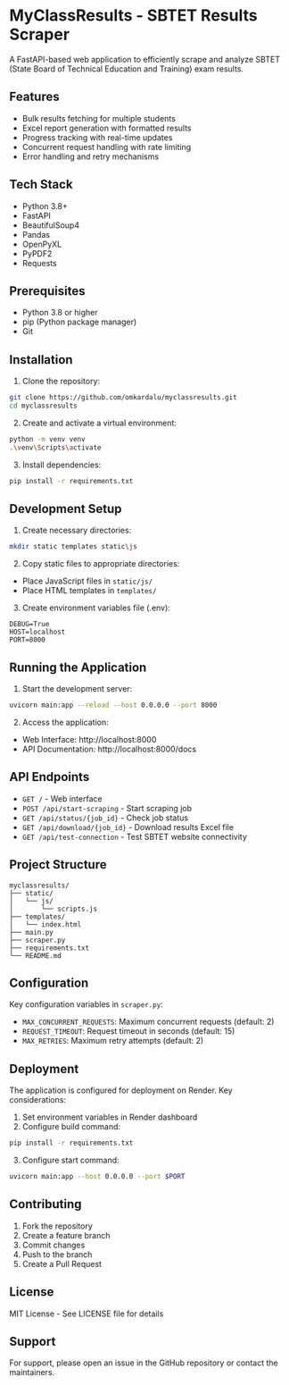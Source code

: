 # MyClassResults - SBTET Results Scraper

A FastAPI-based web application to efficiently scrape and analyze SBTET (State Board of Technical Education and Training) exam results.

## Features

- Bulk results fetching for multiple students
- Excel report generation with formatted results
- Progress tracking with real-time updates
- Concurrent request handling with rate limiting
- Error handling and retry mechanisms

## Tech Stack

- Python 3.8+
- FastAPI
- BeautifulSoup4
- Pandas
- OpenPyXL
- PyPDF2
- Requests

## Prerequisites

- Python 3.8 or higher
- pip (Python package manager)
- Git

## Installation

1. Clone the repository:
```bash
git clone https://github.com/omkardalu/myclassresults.git
cd myclassresults
```

2. Create and activate a virtual environment:
```bash
python -m venv venv
.\venv\Scripts\activate
```

3. Install dependencies:
```bash
pip install -r requirements.txt
```

## Development Setup

1. Create necessary directories:
```bash
mkdir static templates static\js
```

2. Copy static files to appropriate directories:
- Place JavaScript files in `static/js/`
- Place HTML templates in `templates/`

3. Create environment variables file (.env):
```
DEBUG=True
HOST=localhost
PORT=8000
```

## Running the Application

1. Start the development server:
```bash
uvicorn main:app --reload --host 0.0.0.0 --port 8000
```

2. Access the application:
- Web Interface: http://localhost:8000
- API Documentation: http://localhost:8000/docs

## API Endpoints

- `GET /` - Web interface
- `POST /api/start-scraping` - Start scraping job
- `GET /api/status/{job_id}` - Check job status
- `GET /api/download/{job_id}` - Download results Excel file
- `GET /api/test-connection` - Test SBTET website connectivity

## Project Structure

```
myclassresults/
├── static/
│   └── js/
│       └── scripts.js
├── templates/
│   └── index.html
├── main.py
├── scraper.py
├── requirements.txt
└── README.md
```

## Configuration

Key configuration variables in `scraper.py`:
- `MAX_CONCURRENT_REQUESTS`: Maximum concurrent requests (default: 2)
- `REQUEST_TIMEOUT`: Request timeout in seconds (default: 15)
- `MAX_RETRIES`: Maximum retry attempts (default: 2)

## Deployment

The application is configured for deployment on Render. Key considerations:

1. Set environment variables in Render dashboard
2. Configure build command:
```bash
pip install -r requirements.txt
```

3. Configure start command:
```bash
uvicorn main:app --host 0.0.0.0 --port $PORT
```

## Contributing

1. Fork the repository
2. Create a feature branch
3. Commit changes
4. Push to the branch
5. Create a Pull Request

## License

MIT License - See LICENSE file for details

## Support

For support, please open an issue in the GitHub repository or contact the maintainers.